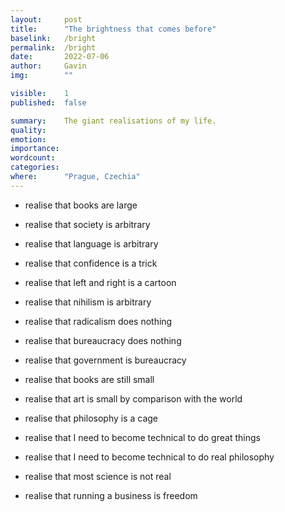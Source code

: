 ```yaml
---
layout:     post
title:      "The brightness that comes before"
baselink:   /bright
permalink:  /bright
date:       2022-07-06
author:     Gavin   
img:        ""

visible:    1
published:  false

summary:    The giant realisations of my life.
quality:    
emotion:    
importance: 
wordcount:  
categories: 
where:      "Prague, Czechia"
---
```


- realise that books are large
- realise that society is arbitrary
- realise that language is arbitrary
- realise that confidence is a trick

- realise that left and right is a cartoon 
- realise that nihilism is arbitrary
- realise that radicalism does nothing
- realise that bureaucracy does nothing
- realise that government is bureaucracy

- realise that books are still small
- realise that art is small by comparison with the world
- realise that philosophy is a cage
- realise that I need to become technical to do great things
- realise that I need to become technical to do real philosophy
- realise that most science is not real
- realise that running a business is freedom
